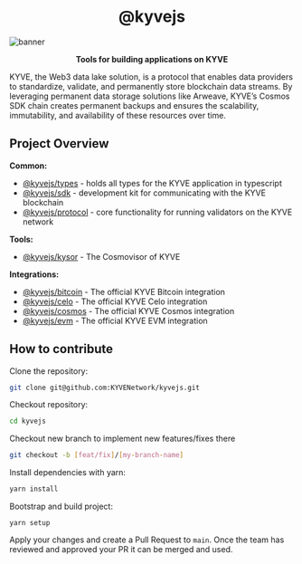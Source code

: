 <div align="center">
  <h1>@kyvejs</h1>
</div>


![banner](https://arweave.net/RkC-azeak1eOQGOLSaPNzHo-ORc-cWgnmdJnSScedFE)

<p align="center">
<strong>Tools for building applications on KYVE</strong>
</p>

KYVE, the Web3 data lake solution, is a protocol that enables data providers to standardize, validate, and permanently store blockchain data streams. By leveraging permanent data storage solutions like Arweave, KYVE’s Cosmos SDK chain creates permanent backups and ensures the scalability, immutability, and availability of these resources over time.

## Project Overview

**Common:**

- [@kyvejs/types](common/types/README.md) - holds all types for the KYVE application in typescript
- [@kyvejs/sdk](common/sdk/README.md) - development kit for communicating with the KYVE blockchain
- [@kyvejs/protocol](common/protocol/README.md) - core functionality for running validators on the KYVE network

**Tools:**

- [@kyvejs/kysor](tools/kysor/README.md) - The Cosmovisor of KYVE

**Integrations:**

- [@kyvejs/bitcoin](integrations/bitcoin/README.md) - The official KYVE Bitcoin integration
- [@kyvejs/celo](integrations/celo/README.md) - The official KYVE Celo integration
- [@kyvejs/cosmos](integrations/cosmos/README.md) - The official KYVE Cosmos integration
- [@kyvejs/evm](integrations/evm/README.md) - The official KYVE EVM integration

## How to contribute

Clone the repository:

```bash
git clone git@github.com:KYVENetwork/kyvejs.git
```

Checkout repository:

```bash
cd kyvejs
```

Checkout new branch to implement new features/fixes there

```bash
git checkout -b [feat/fix]/[my-branch-name]
```

Install dependencies with yarn:

```bash
yarn install
```

Bootstrap and build project:

```
yarn setup
```

Apply your changes and create a Pull Request to `main`. Once the team has
reviewed and approved your PR it can be merged and used.
